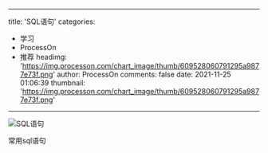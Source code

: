 
---
title: 'SQL语句'
categories: 
 - 学习
 - ProcessOn
 - 推荐
headimg: 'https://img.processon.com/chart_image/thumb/609528060791295a9877e73f.png'
author: ProcessOn
comments: false
date: 2021-11-25 01:06:39
thumbnail: 'https://img.processon.com/chart_image/thumb/609528060791295a9877e73f.png'
---

<div>   
<img class="thumb" alt="SQL语句" src="https://img.processon.com/chart_image/thumb/609528060791295a9877e73f.png" referrerpolicy="no-referrer">
<p>常用sql语句</p>  
</div>
            